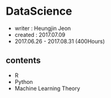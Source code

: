 # DataScience 

- writer : Heungjin Jeon
- created : 2017.07.09
- 2017.06.26 - 2017.08.31 (400Hours)

## contents
- R
- Python
- Machine Learning Theory
